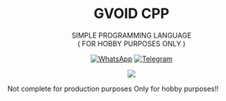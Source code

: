 # <div align="center">GVOID CPP</div>
<div align="center"> SIMPLE PROGRAMMING LANGUAGE</div>
<div align="center">( FOR HOBBY PURPOSES ONLY )</div>

<div align="center">

[![WhatsApp](https://img.shields.io/badge/WhatsApp-25D366?style=foor-the-badge&logo=whatsapp&logoColor=white)](https://wa.me/5519984493119)
[![Telegram](https://img.shields.io/badge/telegram-0082c2?style=foor-the-badge&logo=telegram&logoColor=white)](https://t.me/adjidev)

</div>

<div align="center">
<img src="https://i.pinimg.com/736x/0e/b8/98/0eb898b81e5202a244e1663a9c433cbc.jpg">
</div>

Not complete for production purposes
Only for hobby purposes!!